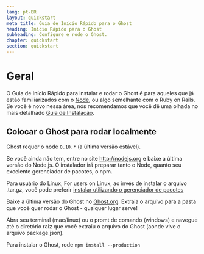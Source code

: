 ```yaml
---
lang: pt-BR
layout: quickstart
meta_title: Guia de Início Rápido para o Ghost
heading: Início Rápido para o Ghost
subheading: Configure e rode o Ghost.
chapter: quickstart
section: quickstart
---
```


# Geral <a id="overview"></a>

O Guia de Início Rápido para instalar e rodar o Ghost é para aqueles que já estão familiarizados com o [Node](http://nodejs.org), ou algo semelhante com o Ruby on Rails. Se você é novo nessa área, nós recomendamos que você dê uma olhada no mais detalhado [Guia de Instalação](/installation.html).

## Colocar o Ghost para rodar localmente <a id="ghost-local"></a>

Ghost requer o node `0.10.*` (a última versão estável).

Se você ainda não tem, entre no site <http://nodejs.org> e baixe a última versão do Node.js. O instalador irá preparar tanto o Node, quanto seu excelente gerenciador de pacotes, o npm.

Para usuário do Linux, For users on Linux, ao invés de instalar o arquivo .tar.gz, você pode preferir [instalar utilizando o gerenciador de pacotes](https://github.com/joyent/node/wiki/Installing-Node.js-via-package-manager)

Baixe a última versão do Ghost no [Ghost.org](http://ghost.org). Extraia o arquivo para a pasta que vcoê quer rodar o Ghost - qualquer lugar serve!

Abra seu terminal (mac/linux) ou o promt de comando (windows) e navegue até o diretório raiz que você extraiu o arquivo do Ghost (aonde vive o arquivo package.json).

Para instalar o Ghost, rode `npm install --production`

<!--<h2 id="customise">Customise & Configure Ghost</h2>

<h2 id="ghost-deploy">Deploy Ghost</h2>

<ol>
    <li>In the Terminal / Command Prompt, type <code>npm start</code></li>
    <li><p>This will have launched your Ghost blog, visit one  <a href="http://localhost:2368/">http://localhost:2368/</a> to see</p></li>
</ol>
-->